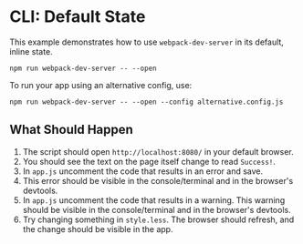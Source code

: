 # CLI: Default State

This example demonstrates how to use `webpack-dev-server` in its default, inline
state.

```console
npm run webpack-dev-server -- --open
```

To run your app using an alternative config, use:

```console
npm run webpack-dev-server -- --open --config alternative.config.js
```

## What Should Happen

1. The script should open `http://localhost:8080/` in your default browser.
2. You should see the text on the page itself change to read `Success!`.
3. In `app.js` uncomment the code that results in an error and save.
4. This error should be visible in the console/terminal and in the browser's devtools.
5. In `app.js` uncomment the code that results in a warning. This warning should
be visible in the console/terminal and in the browser's devtools.
6. Try changing something in `style.less`. The browser should refresh, and the
change should be visible in the app.
